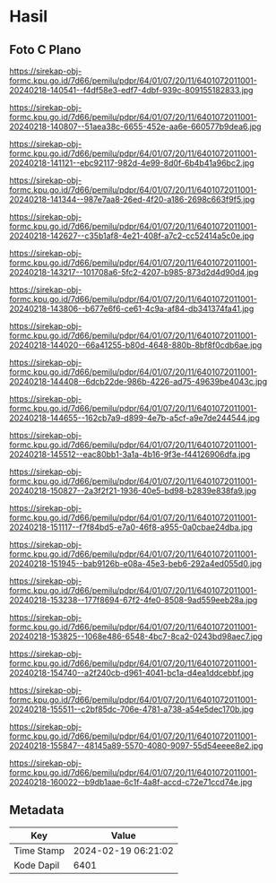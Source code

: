 # Hasil

## Foto C Plano

https://sirekap-obj-formc.kpu.go.id/7d66/pemilu/pdpr/64/01/07/20/11/6401072011001-20240218-140541--f4df58e3-edf7-4dbf-939c-809155182833.jpg

https://sirekap-obj-formc.kpu.go.id/7d66/pemilu/pdpr/64/01/07/20/11/6401072011001-20240218-140807--51aea38c-6655-452e-aa6e-660577b9dea6.jpg

https://sirekap-obj-formc.kpu.go.id/7d66/pemilu/pdpr/64/01/07/20/11/6401072011001-20240218-141121--ebc92117-982d-4e99-8d0f-6b4b41a96bc2.jpg

https://sirekap-obj-formc.kpu.go.id/7d66/pemilu/pdpr/64/01/07/20/11/6401072011001-20240218-141344--987e7aa8-26ed-4f20-a186-2698c663f9f5.jpg

https://sirekap-obj-formc.kpu.go.id/7d66/pemilu/pdpr/64/01/07/20/11/6401072011001-20240218-142627--c35b1af8-4e21-408f-a7c2-cc52414a5c0e.jpg

https://sirekap-obj-formc.kpu.go.id/7d66/pemilu/pdpr/64/01/07/20/11/6401072011001-20240218-143217--101708a6-5fc2-4207-b985-873d2d4d90d4.jpg

https://sirekap-obj-formc.kpu.go.id/7d66/pemilu/pdpr/64/01/07/20/11/6401072011001-20240218-143806--b677e6f6-ce61-4c9a-af84-db341374fa41.jpg

https://sirekap-obj-formc.kpu.go.id/7d66/pemilu/pdpr/64/01/07/20/11/6401072011001-20240218-144020--66a41255-b80d-4648-880b-8bf8f0cdb6ae.jpg

https://sirekap-obj-formc.kpu.go.id/7d66/pemilu/pdpr/64/01/07/20/11/6401072011001-20240218-144408--6dcb22de-986b-4226-ad75-49639be4043c.jpg

https://sirekap-obj-formc.kpu.go.id/7d66/pemilu/pdpr/64/01/07/20/11/6401072011001-20240218-144655--162cb7a9-d899-4e7b-a5cf-a9e7de244544.jpg

https://sirekap-obj-formc.kpu.go.id/7d66/pemilu/pdpr/64/01/07/20/11/6401072011001-20240218-145512--eac80bb1-3a1a-4b16-9f3e-f44126906dfa.jpg

https://sirekap-obj-formc.kpu.go.id/7d66/pemilu/pdpr/64/01/07/20/11/6401072011001-20240218-150827--2a3f2f21-1936-40e5-bd98-b2839e838fa9.jpg

https://sirekap-obj-formc.kpu.go.id/7d66/pemilu/pdpr/64/01/07/20/11/6401072011001-20240218-151117--f7f84bd5-e7a0-46f8-a955-0a0cbae24dba.jpg

https://sirekap-obj-formc.kpu.go.id/7d66/pemilu/pdpr/64/01/07/20/11/6401072011001-20240218-151945--bab9126b-e08a-45e3-beb6-292a4ed055d0.jpg

https://sirekap-obj-formc.kpu.go.id/7d66/pemilu/pdpr/64/01/07/20/11/6401072011001-20240218-153238--177f8694-67f2-4fe0-8508-9ad559eeb28a.jpg

https://sirekap-obj-formc.kpu.go.id/7d66/pemilu/pdpr/64/01/07/20/11/6401072011001-20240218-153825--1068e486-6548-4bc7-8ca2-0243bd98aec7.jpg

https://sirekap-obj-formc.kpu.go.id/7d66/pemilu/pdpr/64/01/07/20/11/6401072011001-20240218-154740--a2f240cb-d961-4041-bc1a-d4ea1ddcebbf.jpg

https://sirekap-obj-formc.kpu.go.id/7d66/pemilu/pdpr/64/01/07/20/11/6401072011001-20240218-155511--c2bf85dc-706e-4781-a738-a54e5dec170b.jpg

https://sirekap-obj-formc.kpu.go.id/7d66/pemilu/pdpr/64/01/07/20/11/6401072011001-20240218-155847--48145a89-5570-4080-9097-55d54eeee8e2.jpg

https://sirekap-obj-formc.kpu.go.id/7d66/pemilu/pdpr/64/01/07/20/11/6401072011001-20240218-160022--b9db1aae-6c1f-4a8f-accd-c72e71ccd74e.jpg


## Metadata

| Key        | Value               |
| ---------- | ------------------- |
| Time Stamp | 2024-02-19 06:21:02 |
| Kode Dapil | 6401                |



